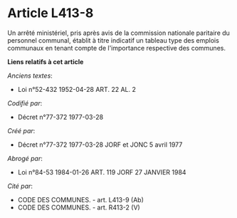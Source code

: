 # Article L413-8

Un arrêté ministériel, pris après avis de la commission nationale paritaire du personnel communal, établit à titre indicatif
un tableau type des emplois communaux en tenant compte de l'importance respective des communes.

**Liens relatifs à cet article**

_Anciens textes_:

  - Loi n°52-432 1952-04-28 ART. 22 AL. 2

_Codifié par_:

  - Décret n°77-372 1977-03-28

_Créé par_:

  - Décret n°77-372 1977-03-28 JORF et JONC 5 avril 1977

_Abrogé par_:

  - Loi n°84-53 1984-01-26 ART. 119 JORF 27 JANVIER 1984

_Cité par_:

  - CODE DES COMMUNES. - art. L413-9 (Ab)
  - CODE DES COMMUNES. - art. R413-2 (V)
